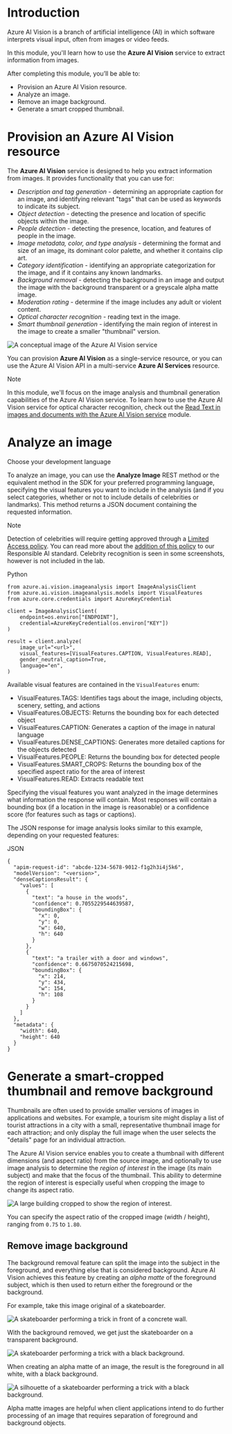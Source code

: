 # Introduction

Azure AI Vision is a branch of artificial intelligence (AI) in which software interprets visual input, often from images or video feeds.

In this module, you'll learn how to use the **Azure AI Vision** service to extract information from images.

After completing this module, you’ll be able to:

- Provision an Azure AI Vision resource.
- Analyze an image.
- Remove an image background.
- Generate a smart cropped thumbnail.
# Provision an Azure AI Vision resource

The **Azure AI Vision** service is designed to help you extract information from images. It provides functionality that you can use for:

- _Description and tag generation_ - determining an appropriate caption for an image, and identifying relevant "tags" that can be used as keywords to indicate its subject.
- _Object detection_ - detecting the presence and location of specific objects within the image.
- _People detection_ - detecting the presence, location, and features of people in the image.
- _Image metadata, color, and type analysis_ - determining the format and size of an image, its dominant color palette, and whether it contains clip art.
- _Category identification_ - identifying an appropriate categorization for the image, and if it contains any known landmarks.
- _Background removal_ - detecting the background in an image and output the image with the background transparent or a greyscale alpha matte image.
- _Moderation rating_ - determine if the image includes any adult or violent content.
- _Optical character recognition_ - reading text in the image.
- _Smart thumbnail generation_ - identifying the main region of interest in the image to create a smaller "thumbnail" version.

![A conceptual image of the Azure AI Vision service](https://learn.microsoft.com/en-gb/training/wwl-data-ai/analyze-images/media/computer-vision.png)

You can provision **Azure AI Vision** as a single-service resource, or you can use the Azure AI Vision API in a multi-service **Azure AI Services** resource.

Note

In this module, we'll focus on the image analysis and thumbnail generation capabilities of the Azure AI Vision service. To learn how to use the Azure AI Vision service for optical character recognition, check out the [Read Text in images and documents with the Azure AI Vision service](https://learn.microsoft.com/en-us/training/modules/read-text-images-documents-with-computer-vision-service/) module.

# Analyze an image

Choose your development language

To analyze an image, you can use the **Analyze Image** REST method or the equivalent method in the SDK for your preferred programming language, specifying the visual features you want to include in the analysis (and if you select categories, whether or not to include details of celebrities or landmarks). This method returns a JSON document containing the requested information.

Note

Detection of celebrities will require getting approved through a [Limited Access policy](https://aka.ms/cog-services-limited-access). You can read more about the [addition of this policy](https://azure.microsoft.com/blog/responsible-ai-investments-and-safeguards-for-facial-recognition/) to our Responsible AI standard. Celebrity recognition is seen in some screenshots, however is not included in the lab.

Python

```
from azure.ai.vision.imageanalysis import ImageAnalysisClient
from azure.ai.vision.imageanalysis.models import VisualFeatures
from azure.core.credentials import AzureKeyCredential

client = ImageAnalysisClient(
    endpoint=os.environ["ENDPOINT"],
    credential=AzureKeyCredential(os.environ["KEY"])
)

result = client.analyze(
    image_url="<url>",
    visual_features=[VisualFeatures.CAPTION, VisualFeatures.READ],
    gender_neutral_caption=True,
    language="en",
)
```

Available visual features are contained in the `VisualFeatures` enum:

- VisualFeatures.TAGS: Identifies tags about the image, including objects, scenery, setting, and actions
- VisualFeatures.OBJECTS: Returns the bounding box for each detected object
- VisualFeatures.CAPTION: Generates a caption of the image in natural language
- VisualFeatures.DENSE_CAPTIONS: Generates more detailed captions for the objects detected
- VisualFeatures.PEOPLE: Returns the bounding box for detected people
- VisualFeatures.SMART_CROPS: Returns the bounding box of the specified aspect ratio for the area of interest
- VisualFeatures.READ: Extracts readable text

Specifying the visual features you want analyzed in the image determines what information the response will contain. Most responses will contain a bounding box (if a location in the image is reasonable) or a confidence score (for features such as tags or captions).

The JSON response for image analysis looks similar to this example, depending on your requested features:

JSON

```
{
  "apim-request-id": "abcde-1234-5678-9012-f1g2h3i4j5k6",
  "modelVersion": "<version>",
  "denseCaptionsResult": {
    "values": [
      {
        "text": "a house in the woods",
        "confidence": 0.7055229544639587,
        "boundingBox": {
          "x": 0,
          "y": 0,
          "w": 640,
          "h": 640
        }
      },
      {
        "text": "a trailer with a door and windows",
        "confidence": 0.6675070524215698,
        "boundingBox": {
          "x": 214,
          "y": 434,
          "w": 154,
          "h": 108
        }
      }
    ]
  },
  "metadata": {
    "width": 640,
    "height": 640
  }
}
```

# Generate a smart-cropped thumbnail and remove background

Thumbnails are often used to provide smaller versions of images in applications and websites. For example, a tourism site might display a list of tourist attractions in a city with a small, representative thumbnail image for each attraction; and only display the full image when the user selects the "details" page for an individual attraction.

The Azure AI Vision service enables you to create a thumbnail with different dimensions (and aspect ratio) from the source image, and optionally to use image analysis to determine the _region of interest_ in the image (its main subject) and make that the focus of the thumbnail. This ability to determine the region of interest is especially useful when cropping the image to change its aspect ratio.

![A large building cropped to show the region of interest.](https://learn.microsoft.com/en-gb/training/wwl-data-ai/analyze-images/media/smart-cropping.png)

You can specify the aspect ratio of the cropped image (width / height), ranging from `0.75` to `1.80`.

## Remove image background

The background removal feature can split the image into the subject in the foreground, and everything else that is considered background. Azure AI Vision achieves this feature by creating an _alpha matte_ of the foreground subject, which is then used to return either the foreground or the background.

For example, take this image original of a skateboarder.

![A skateboarder performing a trick in front of a concrete wall.](https://learn.microsoft.com/en-gb/training/wwl-data-ai/analyze-images/media/sample-skateboard.jpg)

With the background removed, we get just the skateboarder on a transparent background.

![A skateboarder performing a trick with a black background.](https://learn.microsoft.com/en-gb/training/wwl-data-ai/analyze-images/media/sample-skateboard-no-background.png)

When creating an alpha matte of an image, the result is the foreground in all white, with a black background.

![A silhouette of a skateboarder performing a trick with a black background.](https://learn.microsoft.com/en-gb/training/wwl-data-ai/analyze-images/media/sample-skateboard-alpha-matte.png)

Alpha matte images are helpful when client applications intend to do further processing of an image that requires separation of foreground and background objects.